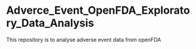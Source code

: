 # Adverce_Event_OpenFDA_Exploratory_Data_Analysis
This repository is to analyse adverse event data from openFDA

